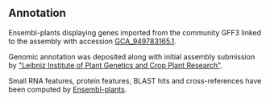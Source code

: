 **Annotation**
----------

Ensembl-plants displaying genes imported from the community GFF3 linked to the assembly with accession [GCA\_949783165.1](http://www.ebi.ac.uk/ena/data/view/GCA_949783165.1).

Genomic annotation was deposited along with initial assembly submission by ["Leibniz Institute of Plant Genetics and Crop Plant Research"](https://www.ipk-gatersleben.de/en/).

Small RNA features, protein features, BLAST hits and cross-references have been
computed by [Ensembl-plants](https://plants.ensembl.org/info/genome/annotation/index.html).
